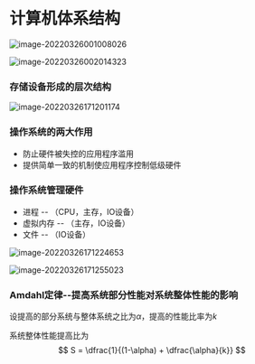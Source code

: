 # 计算机体系结构

![image-20220326001008026](https://rossetta-typora-imgsubmit.oss-cn-hangzhou.aliyuncs.com/img/image-20220326001008026.png)

![image-20220326002014323](https://rossetta-typora-imgsubmit.oss-cn-hangzhou.aliyuncs.com/img/image-20220326002014323.png)

### 存储设备形成的层次结构

![image-20220326171201174](https://rossetta-typora-imgsubmit.oss-cn-hangzhou.aliyuncs.com/img/image-20220326171201174.png)

### 操作系统的两大作用

* 防止硬件被失控的应用程序滥用
* 提供简单一致的机制使应用程序控制低级硬件

### 操作系统管理硬件

* 进程 -- （CPU，主存，IO设备）
* 虚拟内存 -- （主存，IO设备）
* 文件 -- （IO设备）

![image-20220326171224653](https://rossetta-typora-imgsubmit.oss-cn-hangzhou.aliyuncs.com/img/image-20220326171224653.png)

![image-20220326171255023](https://rossetta-typora-imgsubmit.oss-cn-hangzhou.aliyuncs.com/img/image-20220326171255023.png)

### Amdahl定律--提高系统部分性能对系统整体性能的影响

设提高的部分系统与整体系统之比为$\alpha$，提高的性能比率为$k$

系统整体性能提高比为
$$
S = \dfrac{1}{(1-\alpha) + \dfrac{\alpha}{k}}
$$


